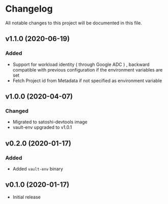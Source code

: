 # Changelog
All notable changes to this project will be documented in this file.

## v1.1.0 (2020-06-19)
### Added
- Support for workload identity ( through Google ADC ) , backward compatible with previous configuration if the environment variables are set
- Fetch Project id from Metadata if not specified as environment variable

## v1.0.0 (2020-04-07)
### Changed
- Migrated to satoshi-devtools image
- vault-env upgraded to v1.0.1

## v0.2.0 (2020-01-17)
### Added
- Added `vault-env` binary

## v0.1.0 (2020-01-17)
- Initial release
